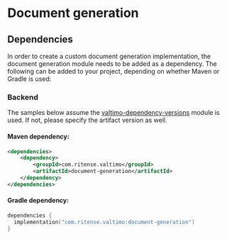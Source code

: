 # Document generation

## Dependencies

In order to create a custom document generation implementation, the document generation module needs to be added as a dependency. The following can be added to your project, depending on whether Maven or Gradle is used:

### Backend

The samples below assume the [valtimo-dependency-versions](valtimo-dependency-versions.md) module is used. If not, please specify the artifact version as well.

#### Maven dependency:

```xml
<dependencies>
    <dependency>
        <groupId>com.ritense.valtimo</groupId>
        <artifactId>document-generation</artifactId>
    </dependency>
</dependencies>
```

#### Gradle dependency:

```kotlin
dependencies {
  implementation("com.ritense.valtimo:document-generation")
}
```
